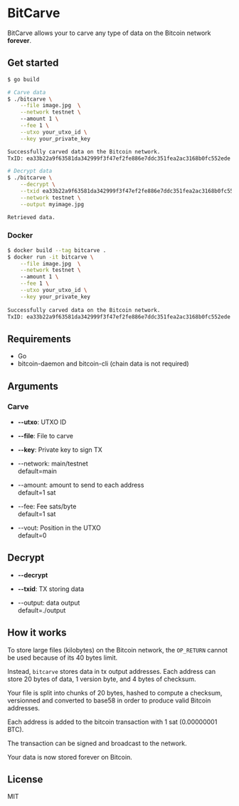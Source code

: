 # BitCarve
BitCarve allows your to carve any type of data on the Bitcoin network **forever**.

## Get started

```bash
$ go build

# Carve data
$ ./bitcarve \
    --file image.jpg  \
    --network testnet \ 
    --amount 1 \
    --fee 1 \
    --utxo your_utxo_id \
    --key your_private_key

Successfully carved data on the Bitcoin network.
TxID: ea33b22a9f63581da342999f3f47ef2fe886e7ddc351fea2ac3168b0fc552ede

# Decrypt data
$ ./bitcarve \
    --decrypt \
    --txid ea33b22a9f63581da342999f3f47ef2fe886e7ddc351fea2ac3168b0fc552ede \
    --network testnet \
    --output myimage.jpg

Retrieved data.
```

### Docker

```bash
$ docker build --tag bitcarve .
$ docker run -it bitcarve \
    --file image.jpg  \
    --network testnet \ 
    --amount 1 \
    --fee 1 \
    --utxo your_utxo_id \
    --key your_private_key
    
Successfully carved data on the Bitcoin network.
TxID: ea33b22a9f63581da342999f3f47ef2fe886e7ddc351fea2ac3168b0fc552ede
```

## Requirements
* Go
* bitcoin-daemon and bitcoin-cli (chain data is not required)

## Arguments
### Carve
* **--utxo**: UTXO ID  

* **--file**: File to carve

* **--key**: Private key to sign TX

* --network: main/testnet  
    default=main

* --amount: amount to send to each address  
    default=1 sat

* --fee: Fee sats/byte  
    default=1 sat


* --vout: Position in the UTXO  
    default=0


## Decrypt
* **--decrypt**  

* **--txid**: TX storing data  

* --output: data output  
    default=./output

## How it works

To store large files (kilobytes) on the Bitcoin network, the `OP_RETURN` cannot be used because of its 40 bytes limit.

Instead, `bitcarve` stores data in tx output addresses. Each address can store 20 bytes of data, 1 version byte, and 4 bytes of checksum.   

Your file is split into chunks of 20 bytes, hashed to compute a checksum, versionned and converted to base58 in order to produce valid Bitcoin addresses.

Each address is added to the bitcoin transaction with 1 sat (0.00000001 BTC).

The transaction can be signed and broadcast to the network.

Your data is now stored forever on Bitcoin.

## License

MIT